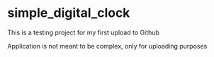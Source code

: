 # simple_digital_clock

This is a testing project for my first upload to Github

Application is not meant to be complex, only for uploading purposes
